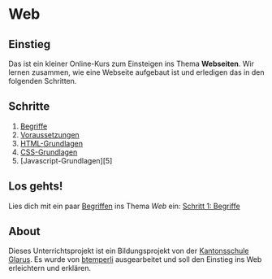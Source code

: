 # Web

## Einstieg

Das ist ein kleiner Online-Kurs zum Einsteigen ins Thema **Webseiten**.
Wir lernen zusammen, wie eine Webseite aufgebaut ist und erledigen das in den folgenden Schritten.

## Schritte

1. [Begriffe][1]
1. [Voraussetzungen][2]
1. [HTML-Grundlagen][3]
1. [CSS-Grundlagen][4]
1. [Javascript-Grundlagen][5]

## Los gehts!

Lies dich mit ein paar [Begriffen][1] ins Thema *Web* ein: [Schritt 1: Begriffe][1]

## About

Dieses Unterrichtsprojekt ist ein Bildungsprojekt von der [Kantonsschule Glarus](https://www.kanti-glarus.ch).
Es wurde von [btemperli](https://github.com/btemperli) ausgearbeitet und soll den Einstieg ins Web erleichtern und erklären.


[1]: /step-by-step/1-Begriffe.md
[2]: /step-by-step/2-Voraussetzungen.md
[3]: /step-by-step/3-HTML-Grundlagen.md
[4]: /step-by-step/4-CSS-Grundlagen.md
[4]: /step-by-step/5-Javascript-Grundlagen.md